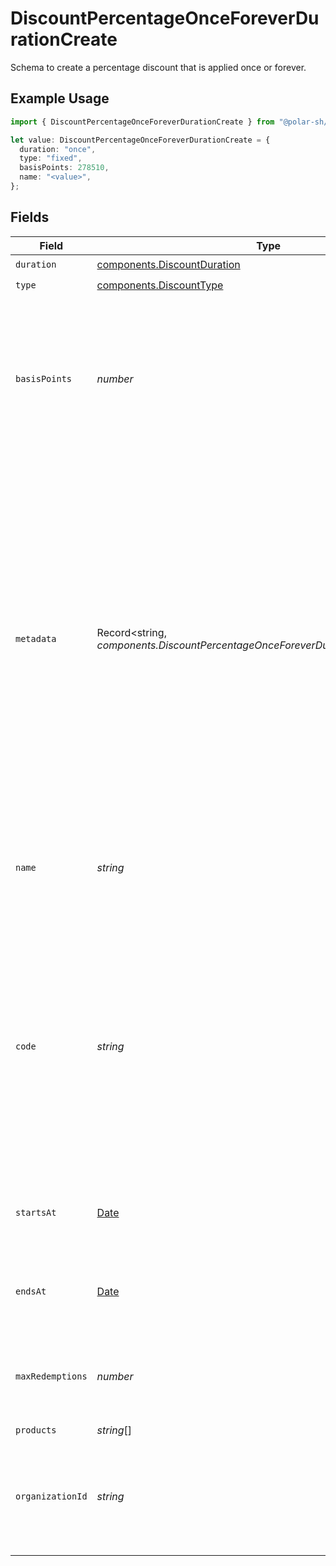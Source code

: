 # DiscountPercentageOnceForeverDurationCreate

Schema to create a percentage discount that is applied once or forever.

## Example Usage

```typescript
import { DiscountPercentageOnceForeverDurationCreate } from "@polar-sh/sdk/models/components";

let value: DiscountPercentageOnceForeverDurationCreate = {
  duration: "once",
  type: "fixed",
  basisPoints: 278510,
  name: "<value>",
};
```

## Fields

| Field                                                                                                                                                                                                                                                                                                   | Type                                                                                                                                                                                                                                                                                                    | Required                                                                                                                                                                                                                                                                                                | Description                                                                                                                                                                                                                                                                                             |
| ------------------------------------------------------------------------------------------------------------------------------------------------------------------------------------------------------------------------------------------------------------------------------------------------------- | ------------------------------------------------------------------------------------------------------------------------------------------------------------------------------------------------------------------------------------------------------------------------------------------------------- | ------------------------------------------------------------------------------------------------------------------------------------------------------------------------------------------------------------------------------------------------------------------------------------------------------- | ------------------------------------------------------------------------------------------------------------------------------------------------------------------------------------------------------------------------------------------------------------------------------------------------------- |
| `duration`                                                                                                                                                                                                                                                                                              | [components.DiscountDuration](../../models/components/discountduration.md)                                                                                                                                                                                                                              | :heavy_check_mark:                                                                                                                                                                                                                                                                                      | N/A                                                                                                                                                                                                                                                                                                     |
| `type`                                                                                                                                                                                                                                                                                                  | [components.DiscountType](../../models/components/discounttype.md)                                                                                                                                                                                                                                      | :heavy_check_mark:                                                                                                                                                                                                                                                                                      | N/A                                                                                                                                                                                                                                                                                                     |
| `basisPoints`                                                                                                                                                                                                                                                                                           | *number*                                                                                                                                                                                                                                                                                                | :heavy_check_mark:                                                                                                                                                                                                                                                                                      | Discount percentage in basis points.<br/><br/>A basis point is 1/100th of a percent.<br/>For example, to create a 25.5% discount, set this to 2550.                                                                                                                                                     |
| `metadata`                                                                                                                                                                                                                                                                                              | Record<string, *components.DiscountPercentageOnceForeverDurationCreateMetadata*>                                                                                                                                                                                                                        | :heavy_minus_sign:                                                                                                                                                                                                                                                                                      | Key-value object allowing you to store additional information.<br/><br/>The key must be a string with a maximum length of **40 characters**.<br/>The value must be either:<br/>    * A string with a maximum length of **500 characters**<br/>    * An integer<br/>    * A boolean<br/><br/>You can store up to **50 key-value pairs**. |
| `name`                                                                                                                                                                                                                                                                                                  | *string*                                                                                                                                                                                                                                                                                                | :heavy_check_mark:                                                                                                                                                                                                                                                                                      | Name of the discount. Will be displayed to the customer when the discount is applied.                                                                                                                                                                                                                   |
| `code`                                                                                                                                                                                                                                                                                                  | *string*                                                                                                                                                                                                                                                                                                | :heavy_minus_sign:                                                                                                                                                                                                                                                                                      | Code customers can use to apply the discount during checkout. Must be between 3 and 256 characters long and contain only alphanumeric characters.If not provided, the discount can only be applied via the API.                                                                                         |
| `startsAt`                                                                                                                                                                                                                                                                                              | [Date](https://developer.mozilla.org/en-US/docs/Web/JavaScript/Reference/Global_Objects/Date)                                                                                                                                                                                                           | :heavy_minus_sign:                                                                                                                                                                                                                                                                                      | Optional timestamp after which the discount is redeemable.                                                                                                                                                                                                                                              |
| `endsAt`                                                                                                                                                                                                                                                                                                | [Date](https://developer.mozilla.org/en-US/docs/Web/JavaScript/Reference/Global_Objects/Date)                                                                                                                                                                                                           | :heavy_minus_sign:                                                                                                                                                                                                                                                                                      | Optional timestamp after which the discount is no longer redeemable.                                                                                                                                                                                                                                    |
| `maxRedemptions`                                                                                                                                                                                                                                                                                        | *number*                                                                                                                                                                                                                                                                                                | :heavy_minus_sign:                                                                                                                                                                                                                                                                                      | Optional maximum number of times the discount can be redeemed.                                                                                                                                                                                                                                          |
| `products`                                                                                                                                                                                                                                                                                              | *string*[]                                                                                                                                                                                                                                                                                              | :heavy_minus_sign:                                                                                                                                                                                                                                                                                      | N/A                                                                                                                                                                                                                                                                                                     |
| `organizationId`                                                                                                                                                                                                                                                                                        | *string*                                                                                                                                                                                                                                                                                                | :heavy_minus_sign:                                                                                                                                                                                                                                                                                      | The ID of the organization owning the discount. **Required unless you use an organization token.**                                                                                                                                                                                                      |